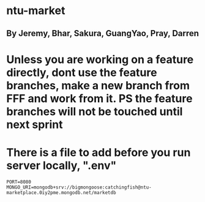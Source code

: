 # ntu-market
## By Jeremy, Bhar, Sakura, GuangYao, Pray, Darren

# Unless you are working on a feature directly, dont use the feature branches, make a new branch from FFF and work from it. PS the feature branches will not be touched until next sprint

# There is a file to add before you run server locally, ".env"

```
PORT=8080
MONGO_URI=mongodb+srv://bigmongoose:catchingfish@ntu-marketplace.0iy2pme.mongodb.net/marketdb
```

